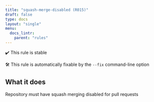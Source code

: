 ```yaml
---
title: "squash-merge-disabled (R015)"
draft: false
type: docs
layout: "single"
menu:
  docs_lintr:
    parent: "rules"
---
```


✔️ This rule is stable

🛠️ This rule is automatically fixable by the `--fix` command-line option

## What it does

Repository must have squash merging disabled for pull requests
